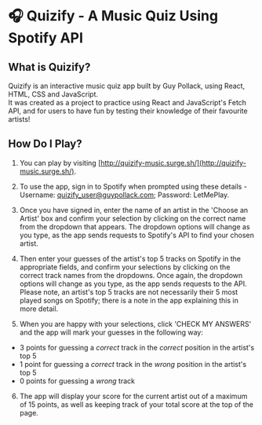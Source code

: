 # 🎧 Quizify - A Music Quiz Using Spotify API

## What is Quizify?

Quizify is an interactive music quiz app built by Guy Pollack, using React, HTML, CSS and JavaScript.  
It was created as a project to practice using React and JavaScript's Fetch API, and for users to have fun by testing their knowledge of their favourite artists!

## How Do I Play?

1. You can play by visiting [http://quizify-music.surge.sh/](http://quizify-music.surge.sh/).

2. To use the app, sign in to Spotify when prompted using these details - Username: quizify_user@guypollack.com; Password: LetMePlay.

3. Once you have signed in, enter the name of an artist in the 'Choose an Artist' box and confirm your selection by clicking on the correct name from the dropdown that appears. The dropdown options will change as you type, as the app sends requests to Spotify's API to find your chosen artist.

4. Then enter your guesses of the artist's top 5 tracks on Spotify in the appropriate fields, and confirm your selections by clicking on the correct track names from the dropdowns. Once again, the dropdown options will change as you type, as the app sends requests to the API. Please note, an artist's top 5 tracks are not necessarily their 5 most played songs on Spotify; there is a note in the app explaining this in more detail.

5. When you are happy with your selections, click 'CHECK MY ANSWERS' and the app will mark your guesses in the following way:
  * 3 points for guessing a _correct_ track in the _correct_ position in the artist's top 5
  * 1 point for guessing a _correct_ track in the _wrong_ position in the artist's top 5
  * 0 points for guessing a _wrong_ track

6. The app will display your score for the current artist out of a maximum of 15 points, as well as keeping track of your total score at the top of the page.